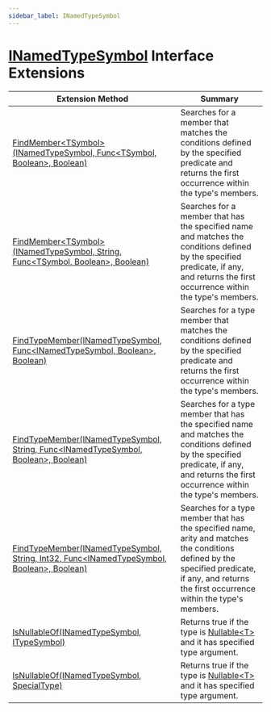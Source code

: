 ```yaml
---
sidebar_label: INamedTypeSymbol
---
```


# [INamedTypeSymbol](https://docs.microsoft.com/en-us/dotnet/api/microsoft.codeanalysis.inamedtypesymbol) Interface Extensions

| Extension Method | Summary |
| ---------------- | ------- |
| [FindMember&lt;TSymbol&gt;(INamedTypeSymbol, Func&lt;TSymbol, Boolean&gt;, Boolean)](../../Roslynator/SymbolExtensions/FindMember/index.md#996682075) | Searches for a member that matches the conditions defined by the specified predicate and returns the first occurrence within the type's members\. |
| [FindMember&lt;TSymbol&gt;(INamedTypeSymbol, String, Func&lt;TSymbol, Boolean&gt;, Boolean)](../../Roslynator/SymbolExtensions/FindMember/index.md#358208601) | Searches for a member that has the specified name and matches the conditions defined by the specified predicate, if any, and returns the first occurrence within the type's members\. |
| [FindTypeMember(INamedTypeSymbol, Func&lt;INamedTypeSymbol, Boolean&gt;, Boolean)](../../Roslynator/SymbolExtensions/FindTypeMember/index.md#931525377) | Searches for a type member that matches the conditions defined by the specified predicate and returns the first occurrence within the type's members\. |
| [FindTypeMember(INamedTypeSymbol, String, Func&lt;INamedTypeSymbol, Boolean&gt;, Boolean)](../../Roslynator/SymbolExtensions/FindTypeMember/index.md#4255324844) | Searches for a type member that has the specified name and matches the conditions defined by the specified predicate, if any, and returns the first occurrence within the type's members\. |
| [FindTypeMember(INamedTypeSymbol, String, Int32, Func&lt;INamedTypeSymbol, Boolean&gt;, Boolean)](../../Roslynator/SymbolExtensions/FindTypeMember/index.md#3885424205) | Searches for a type member that has the specified name, arity and matches the conditions defined by the specified predicate, if any, and returns the first occurrence within the type's members\. |
| [IsNullableOf(INamedTypeSymbol, ITypeSymbol)](../../Roslynator/SymbolExtensions/IsNullableOf/index.md#831430666) | Returns true if the type is [Nullable&lt;T&gt;](https://docs.microsoft.com/en-us/dotnet/api/system.nullable-1) and it has specified type argument\. |
| [IsNullableOf(INamedTypeSymbol, SpecialType)](../../Roslynator/SymbolExtensions/IsNullableOf/index.md#1928104294) | Returns true if the type is [Nullable&lt;T&gt;](https://docs.microsoft.com/en-us/dotnet/api/system.nullable-1) and it has specified type argument\. |

